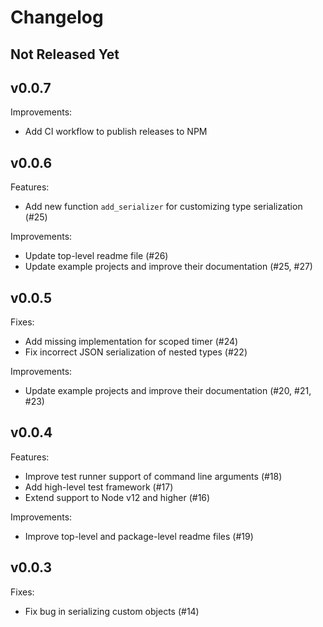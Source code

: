 # Changelog

## Not Released Yet

## v0.0.7

Improvements:

*   Add CI workflow to publish releases to NPM

## v0.0.6

Features:

*   Add new function `add_serializer` for customizing type serialization (#25)

Improvements:

*   Update top-level readme file (#26)
*   Update example projects and improve their documentation (#25, #27)

## v0.0.5

Fixes:

*   Add missing implementation for scoped timer (#24)
*   Fix incorrect JSON serialization of nested types (#22)

Improvements:

*   Update example projects and improve their documentation (#20, #21, #23)

## v0.0.4

Features:

*   Improve test runner support of command line arguments (#18)
*   Add high-level test framework (#17)
*   Extend support to Node v12 and higher (#16)

Improvements:

*   Improve top-level and package-level readme files (#19)

## v0.0.3

Fixes:

*   Fix bug in serializing custom objects (#14)
